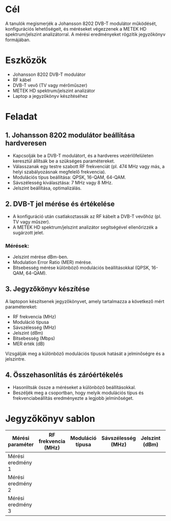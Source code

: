 # Cél
A tanulók megismerjék a Johansson 8202 DVB-T modulátor működését, konfigurációs lehetőségeit, és méréseket végezzenek a METEK HD spektrum/jelszint analizátorral. A mérési eredményeket rögzítik jegyzőkönyv formájában.

# Eszközök
- Johansson 8202 DVB-T modulátor
- RF kábel
- DVB-T vevő (TV vagy mérőműszer)
- METEK HD spektrum/jelszint analizátor
- Laptop a jegyzőkönyv készítéséhez

# Feladat

## 1. Johansson 8202 modulátor beállítása hardveresen
- Kapcsolják be a DVB-T modulátort, és a hardveres vezérlőfelületen keresztül állítsák be a szükséges paramétereket.
- Válasszanak egy testre szabott RF frekvenciát (pl. 474 MHz vagy más, a helyi szabályozásnak megfelelő frekvencia).
- Modulációs típus beállítása: QPSK, 16-QAM, 64-QAM.
- Sávszélesség kiválasztása: 7 MHz vagy 8 MHz.
- Jelszint beállítása, optimalizálás.

## 2. DVB-T jel mérése és értékelése
- A konfiguráció után csatlakoztassák az RF kábelt a DVB-T vevőhöz (pl. TV vagy műszer).
- A METEK HD spektrum/jelszint analizátor segítségével ellenőrizzék a sugárzott jelet.

### Mérések:
- Jelszint mérése dBm-ben.
- Modulation Error Ratio (MER) mérése.
- Bitsebesség mérése különböző modulációs beállításokkal (QPSK, 16-QAM, 64-QAM).

## 3. Jegyzőkönyv készítése
A laptopon készítsenek jegyzőkönyvet, amely tartalmazza a következő mért paramétereket:
- RF frekvencia (MHz)
- Moduláció típusa
- Sávszélesség (MHz)
- Jelszint (dBm)
- Bitsebesség (Mbps)
- MER érték (dB)

Vizsgálják meg a különböző modulációs típusok hatását a jelminőségre és a jelszintre.

## 4. Összehasonlítás és záróértékelés
- Hasonlítsák össze a méréseket a különböző beállításokkal.
- Beszéljék meg a csoportban, hogy melyik modulációs típus és frekvenciabeállítás eredményezte a legjobb jelminőséget.

# Jegyzőkönyv sablon
| Mérési paraméter   | RF frekvencia (MHz) | Moduláció típusa | Sávszélesség (MHz) | Jelszint (dBm) | Bitsebesség (Mbps) | MER érték (dB) |
|--------------------|---------------------|------------------|---------------------|----------------|---------------------|----------------|
| Mérési eredmény 1  |                     |                  |                     |                |                     |                |
| Mérési eredmény 2  |                     |                  |                     |                |                     |                |
| Mérési eredmény 3  |                     |                  |                     |                |                     |                |

